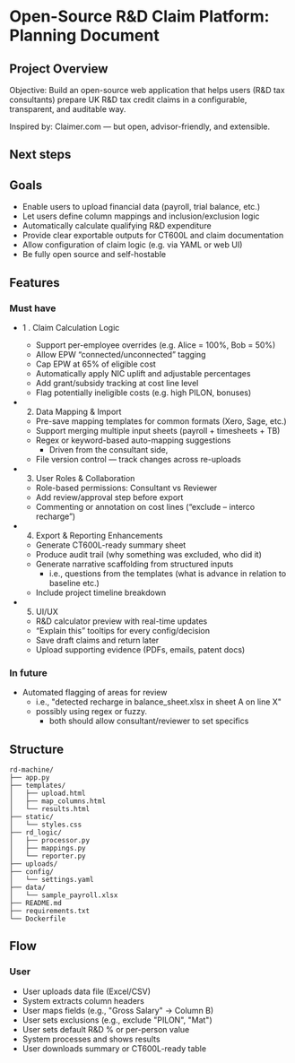 # Open-Source R&D Claim Platform: Planning Document

## Project Overview

Objective:
Build an open-source web application that helps users (R&D tax consultants) prepare UK R&D tax credit claims in a configurable, transparent, and auditable way.

Inspired by: 
Claimer.com — but open, advisor-friendly, and extensible.

## Next steps

## Goals

* Enable users to upload financial data (payroll, trial balance, etc.)
* Let users define column mappings and inclusion/exclusion logic
* Automatically calculate qualifying R&D expenditure
* Provide clear exportable outputs for CT600L and claim documentation
* Allow configuration of claim logic (e.g. via YAML or web UI)
* Be fully open source and self-hostable

## Features

### Must have

* 1 . Claim Calculation Logic
    + Support per-employee overrides (e.g. Alice = 100%, Bob = 50%)
    + Allow EPW “connected/unconnected” tagging
    + Cap EPW at 65% of eligible cost
    + Automatically apply NIC uplift and adjustable percentages
    + Add grant/subsidy tracking at cost line level
    + Flag potentially ineligible costs (e.g. high PILON, bonuses)

* 2. Data Mapping & Import 
    + Pre-save mapping templates for common formats (Xero, Sage, etc.)
    + Support merging multiple input sheets (payroll + timesheets + TB)
    + Regex or keyword-based auto-mapping suggestions
        - Driven from the consultant side, 
    + File version control — track changes across re-uploads

* 3. User Roles & Collaboration
    + Role-based permissions: Consultant vs Reviewer
    + Add review/approval step before export
    + Commenting or annotation on cost lines (“exclude – interco recharge”)

* 4. Export & Reporting Enhancements
    + Generate CT600L-ready summary sheet
    + Produce audit trail (why something was excluded, who did it)
    + Generate narrative scaffolding from structured inputs
        - i.e., questions from the templates (what is advance in relation to baseline etc.)
    + Include project timeline breakdown

* 5. UI/UX 
    + R&D calculator preview with real-time updates
    + “Explain this” tooltips for every config/decision
    + Save draft claims and return later
    + Upload supporting evidence (PDFs, emails, patent docs)

### In future

* Automated flagging of areas for review
    + i.e., "detected recharge in balance_sheet.xlsx in sheet A on line X"
    + possibly using regex or fuzzy. 
        - both should allow consultant/reviewer to set specifics

## Structure

```
rd-machine/
├── app.py
├── templates/
│   ├── upload.html
│   ├── map_columns.html
│   └── results.html
├── static/
│   └── styles.css
├── rd_logic/
│   ├── processor.py
│   ├── mappings.py
│   └── reporter.py
├── uploads/
├── config/
│   └── settings.yaml
├── data/
│   └── sample_payroll.xlsx
├── README.md
├── requirements.txt
└── Dockerfile
```

## Flow

### User

* User uploads data file (Excel/CSV)
* System extracts column headers
* User maps fields (e.g., "Gross Salary" → Column B)
* User sets exclusions (e.g., exclude "PILON", "Mat")
* User sets default R&D % or per-person value
* System processes and shows results
* User downloads summary or CT600L-ready table